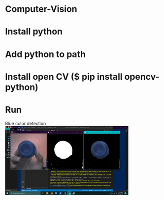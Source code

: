 # Computer-Vision

# Install python
# Add python to path
# Install open CV ($ pip install opencv-python)
# Run

 Blue color detection
 <img src="Images/1.png" width="400">
